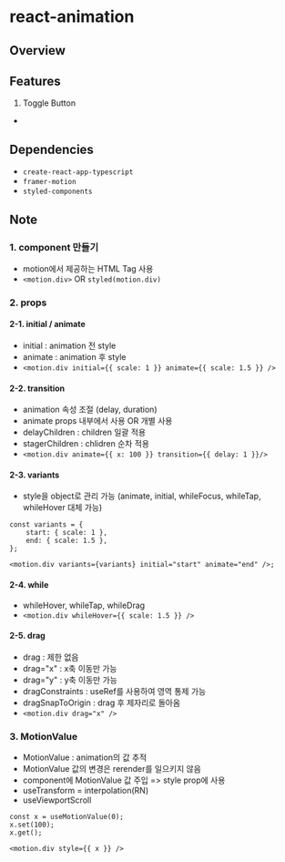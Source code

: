 # react-animation

## Overview

## Features

1. Toggle Button

-

## Dependencies

- `create-react-app-typescript`
- `framer-motion`
- `styled-components`

## Note

### 1. component 만들기

- motion에서 제공하는 HTML Tag 사용
- `<motion.div>` OR `styled(motion.div)`

### 2. props

#### 2-1. initial / animate

- initial : animation 전 style
- animate : animation 후 style
- `<motion.div initial={{ scale: 1 }} animate={{ scale: 1.5 }} />`

#### 2-2. transition

- animation 속성 조절 (delay, duration)
- animate props 내부에서 사용 OR 개별 사용
- delayChildren : children 일괄 적용
- stagerChildren : chlidren 순차 적용
- `<motion.div animate={{ x: 100 }} transition={{ delay: 1 }}/>`

#### 2-3. variants

- style을 object로 관리 가능 (animate, initial, whileFocus, whileTap, whileHover 대체 가능)

```
const variants = {
    start: { scale: 1 },
    end: { scale: 1.5 },
};

<motion.div variants={variants} initial="start" animate="end" />;

```

#### 2-4. while

- whileHover, whileTap, whileDrag
- `<motion.div whileHover={{ scale: 1.5 }} />`

#### 2-5. drag

- drag : 제한 없음
- drag="x" : x축 이동만 가능
- drag="y" : y축 이동만 가능
- dragConstraints : useRef를 사용하여 영역 통제 가능
- dragSnapToOrigin : drag 후 제자리로 돌아옴
- `<motion.div drag="x" />`

### 3. MotionValue

- MotionValue : animation의 값 추적
- MotionValue 값의 변경은 rerender를 일으키지 않음
- component에 MotionValue 값 주입 => style prop에 사용
- useTransform = interpolation(RN)
- useViewportScroll

```
const x = useMotionValue(0);
x.set(100);
x.get();

<motion.div style={{ x }} />
```
